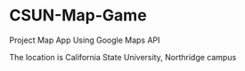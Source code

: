 # CSUN-Map-Game
Project Map App Using Google Maps API

The location is California State University, Northridge campus

